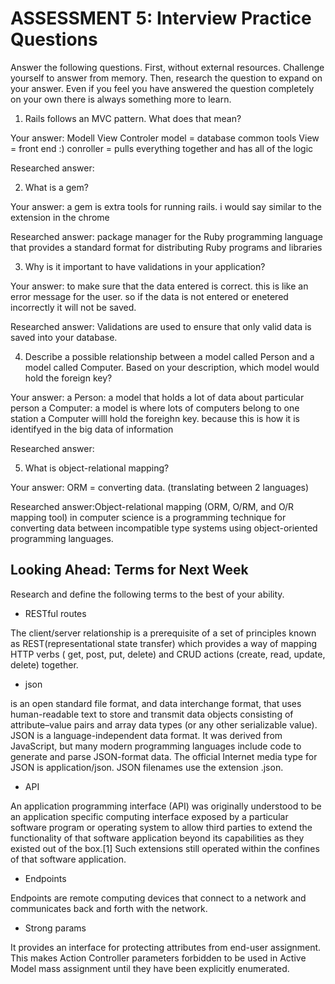 # ASSESSMENT 5: Interview Practice Questions

Answer the following questions. First, without external resources. Challenge yourself to answer from memory. Then, research the question to expand on your answer. Even if you feel you have answered the question completely on your own there is always something more to learn.   

1. Rails follows an MVC pattern. What does that mean?

  Your answer: Modell View Controler
  model = database common tools
  View = front end :)
  conroller = pulls everything together and has all of the logic

  Researched answer: 



2. What is a gem?

  Your answer: a gem is extra tools for running rails. i would say similar to the extension in the chrome

  Researched answer: package manager for the Ruby programming language that provides a standard format for distributing Ruby programs and libraries 



3. Why is it important to have validations in your application?

  Your answer: to make sure that the data entered is correct. this is like an error message for the user. so if the data is not entered or enetered incorrectly it will not be saved.

  Researched answer: Validations are used to ensure that only valid data is saved into your database.



4. Describe a possible relationship between a model called Person and a model called Computer. Based on your description, which model would hold the foreign key?

  Your answer: 
  a Person: a model that holds a lot of data about particular person
  a Computer: a model is where lots of computers belong to one station
  a Computer willl hold the foreighn key. because this is how it is identifyed in the big data of information

  Researched answer:

5. What is object-relational mapping?

  Your answer: ORM = converting data. (translating between 2 languages)

  Researched answer:Object-relational mapping (ORM, O/RM, and O/R mapping tool) in computer science is a programming technique for converting data between incompatible type systems using object-oriented programming languages. 

## Looking Ahead: Terms for Next Week

Research and define the following terms to the best of your ability.
- RESTful routes 

The client/server relationship is a prerequisite of a set of principles known as REST(representational state transfer) which provides a way of mapping HTTP verbs ( get, post, put, delete) and CRUD actions (create, read, update, delete) together.

- json

is an open standard file format, and data interchange format, that uses human-readable text to store and transmit data objects consisting of attribute–value pairs and array data types (or any other serializable value).
JSON is a language-independent data format. It was derived from JavaScript, but many modern programming languages include code to generate and parse JSON-format data. The official Internet media type for JSON is application/json. JSON filenames use the extension .json.

- API

An application programming interface (API) was originally understood to be an application specific computing interface exposed by a particular software program or operating system to allow third parties to extend the functionality of that software application beyond its capabilities as they existed out of the box.[1] Such extensions still operated within the confines of that software application.

- Endpoints

Endpoints are remote computing devices that connect to a network and communicates back and forth with the network. 

- Strong params

It provides an interface for protecting attributes from end-user assignment. This makes Action Controller parameters forbidden to be used in Active Model mass assignment until they have been explicitly enumerated.
